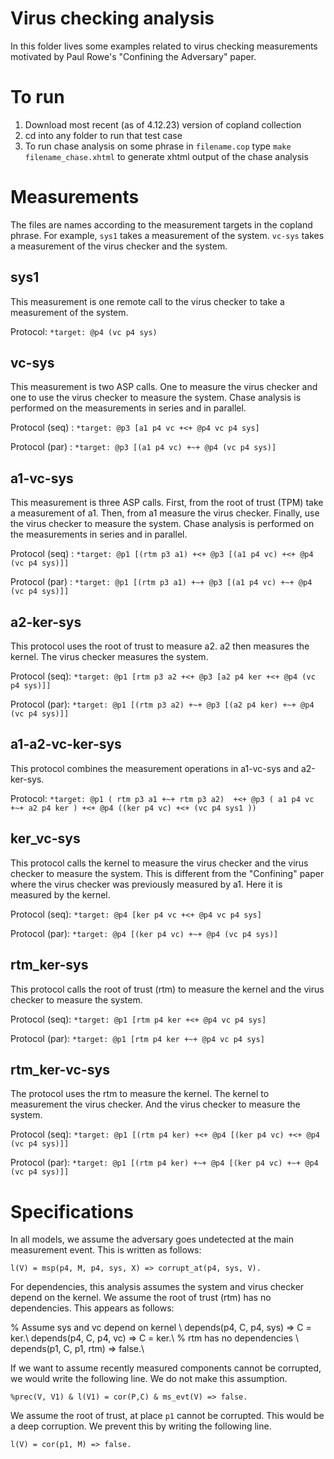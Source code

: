 # Virus checking analysis

In this folder lives some examples related to virus checking measurements motivated by Paul Rowe's "Confining the Adversary" paper.

# To run 

1. Download most recent (as of 4.12.23) version of copland collection 
2. cd into any folder to run that test case 
3. To run chase analysis on some phrase in `filename.cop` type `make filename_chase.xhtml` to generate xhtml output of the chase analysis

# Measurements 

The files are names according to the measurement targets in the copland phrase. For example, `sys1` takes a measurement of the system. `vc-sys` takes a measurement of the virus checker and the system. 

## sys1 

This measurement is one remote call to the virus checker to take a measurement of the system. 

Protocol: `*target: @p4 (vc p4 sys)`

## vc-sys 

This measurement is two ASP calls. One to measure the virus checker and one to use the virus checker to measure the system. Chase analysis is performed on the measurements in series and in parallel.  

Protocol (seq) : `*target: @p3 [a1 p4 vc +<+ @p4 vc p4 sys]`

Protocol (par) : `*target: @p3 [(a1 p4 vc) +~+ @p4 (vc p4 sys)]`

## a1-vc-sys

This measurement is three ASP calls. First, from the root of trust (TPM) take a measurement of a1. Then, from a1 measure the virus checker. Finally, use the virus checker to measure the system. Chase analysis is performed on the measurements in series and in parallel.  

Protocol (seq) : `*target: @p1 [(rtm p3 a1) +<+ @p3 [(a1 p4 vc) +<+ @p4 (vc p4 sys)]]`

Protocol (par) : `*target: @p1 [(rtm p3 a1) +~+ @p3 [(a1 p4 vc) +~+ @p4 (vc p4 sys)]]`

## a2-ker-sys

This protocol uses the root of trust to measure a2. a2 then measures the kernel. The virus checker measures the system. 

Protocol (seq): `*target: @p1 [rtm p3 a2 +<+ @p3 [a2 p4 ker +<+ @p4 (vc p4 sys)]]`

Protocol (par): `*target: @p1 [(rtm p3 a2) +~+ @p3 [(a2 p4 ker) +~+ @p4 (vc p4 sys)]]`

## a1-a2-vc-ker-sys 

This protocol combines the measurement operations in a1-vc-sys and a2-ker-sys. 

Protocol: `*target: @p1 ( rtm p3 a1 +~+ rtm p3 a2)  +<+ @p3 ( a1 p4 vc +~+ a2 p4 ker ) +<+ @p4 ((ker p4 vc) +<+ (vc p4 sys1 ))`

## ker_vc-sys

This protocol calls the kernel to measure the virus checker and the virus checker to measure the system. This is different from the "Confining" paper where the virus checker was previously measured by a1. Here it is measured by the kernel.  

Protocol (seq): `*target: @p4 [ker p4 vc +<+ @p4 vc p4 sys]`

Protocol (par): `*target: @p4 [(ker p4 vc) +~+ @p4 (vc p4 sys)]`

## rtm_ker-sys

This protocol calls the root of trust (rtm) to measure the kernel and the virus checker to measure the system.

Protocol (seq): `*target: @p1 [rtm p4 ker +<+ @p4 vc p4 sys]`

Protocol (par): `*target: @p1 [rtm p4 ker +~+ @p4 vc p4 sys]`

## rtm_ker-vc-sys

The protocol uses the rtm to measure the kernel. The kernel to measurement the virus checker. And the virus checker to measure the system. 

Protocol (seq): `*target: @p1 [(rtm p4 ker) +<+ @p4 [(ker p4 vc) +<+ @p4 (vc p4 sys)]]` 

Protocol (par): `*target: @p1 [(rtm p4 ker) +~+ @p4 [(ker p4 vc) +~+ @p4 (vc p4 sys)]]`

# Specifications 

In all models, we assume the adversary goes undetected at the main measurement event. This is written as follows:

`l(V) = msp(p4, M, p4, sys, X) => corrupt_at(p4, sys, V).`

For dependencies, this analysis assumes the system and virus checker depend on the kernel. We assume the root of trust (rtm) has no dependencies. This appears as follows:

% Assume sys and vc depend on kernel \\
depends(p4, C, p4, sys) => C = ker.\\
depends(p4, C, p4, vc) => C = ker.\\
% rtm has no dependencies \\
depends(p1, C, p1, rtm) => false.\\

If we want to assume recently measured components cannot be corrupted, we would write the following line. We do not make this assumption.  

`%prec(V, V1) & l(V1) = cor(P,C) & ms_evt(V) => false.`

We assume the root of trust, at place `p1` cannot be corrupted. This would be a deep corruption. We prevent this by writing the following line. 

`l(V) = cor(p1, M) => false.`